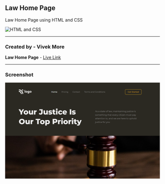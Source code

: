 ## Law Home Page

Law Home Page using HTML and CSS

![HTML and CSS](https://img.shields.io/badge/HTML-CSS-success)

---

### Created by - Vivek More

**Law Home Page** - [Live Link](https://mrvivekmore-law-home-page.netlify.app/)

---

### Screenshot

![Project Screenshot](./Screenshot.png)
